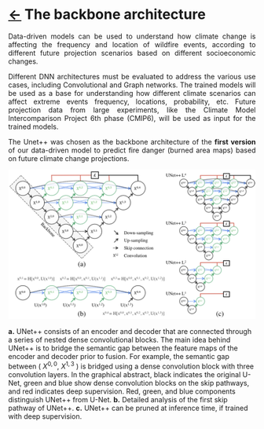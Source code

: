 # [&larr;](../README.md) The backbone architecture

<p align="justify"> Data-driven models can be used to understand how climate change is affecting the frequency and location of wildfire events, according to different future projection scenarios based on different socioeconomic changes.</p>

<p align="justify"> Different DNN architectures must be evaluated to address the various use cases, including Convolutional and Graph networks. The trained models will be used as a base for understanding how different climate scenarios can affect extreme events frequency, locations, probability, etc. Future projection data from large experiments, like the Climate Model Intercomparison Project 6th phase (CMIP6), will be used as input for the trained models. </p>

<p align="justify"> The <a href="https://arxiv.org/abs/1807.10165" style="text-decoration:none;"> Unet++ </a> was chosen as the backbone architecture of the <b>first version</b> of our data-driven model to predict fire danger (burned area maps) based on future climate change projections.</p>
 
![Unet++](../images/unetpp_paper.png)

**a.** UNet++ consists of an encoder and decoder that are connected through a series of nested dense convolutional blocks. The main idea behind UNet++ is to bridge the semantic gap between the feature maps of the encoder and decoder prior to fusion. For example, the semantic gap between ( $X^{0,0}$, $X^{1,3}$ ) is bridged using a dense convolution block with three convolution layers. In the graphical abstract, black indicates the original U-Net, green and blue show dense convolution blocks on the skip pathways, and red indicates deep supervision. Red, green, and blue components distinguish UNet++ from U-Net.
**b.** Detailed analysis of the first skip pathway of UNet++.
**c.** UNet++ can be pruned at inference time, if trained with deep supervision.



